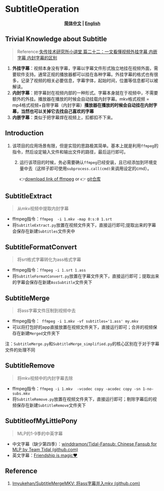 # SubtitleOperation

<div align = 'center' font = 'bold'>
    <b>
   		 <a href='./Readme.md'>简体中文</a> | <a href='./Readme_en.md'>English</a>
    </b>
</div>

## Trivial Knowledge about Subtitle

> Reference:[失传技术研究所小讲堂 篇二十二：一文看懂视频外挂字幕 内嵌字幕 内封字幕的区别](https://post.smzdm.com/p/a07mwv7z/)

1. **外挂字幕**：视频本身没有字幕，字幕以字幕文件形式独立地挂在视频外面，需要软件支持。通常正规的播放器都可以挂在各种字幕。外挂字幕的格式也有很多，记录了视频的相关必要信息，字幕字体，起始时间，位置等信息都可以被解读。
2. **内封字幕**：把字幕封在视频内部的一种形式。字幕本身就在于视频中，不需要额外的外挂。播放器在播放的时候会自动挂载内封字幕。mkv格式视频 = mp4格式视频+自带字幕（内封字幕）**播放器在播放的时候会自动挂在内封字幕，当然也可以关掉它去找自己喜欢的字幕**
3. **内嵌字幕**：类似于把字幕焊在视频上，扣都扣不下来。

## Introduction

1. 该项目的应用场景有限，但是实现的思路极其简单。基本上就是利用`ffmpeg`的指令，然后设定输入文件和输出文件的路径，最后运行即可。

   2. 运行该项目的时候，务必需要确认`ffmpeg`已经安装，且已经添加到环境变量中去（这样子即可使用`subprocess.call(cmd)`来调用设定的cmd）。

      :point_right:[download link of ffmpeg](https://www.ffmpeg.org/) or :point_right: [git仓库](./ffmpeg-6.1-full_build.7z)

## SubtitleExtract

> 从mkv视频中提取内封字幕

* ffmpeg指令：`ffmpeg  -i 1.mkv -map 0:s:0 1.srt`
* 将`SubtitleExtract.py`放置在视频文件夹下，直接运行即可;提取出来的字幕会保存在新建`Subtitles`文件夹中

## SubtitleFormatConvert

> 将srt格式字幕转化为ass格式字幕

* ffmpeg指令：`ffmpeg -i 1.srt 1.ass`
* 将`SubtitleFormatConvert.py`放置在字幕文件夹下，直接运行即可；提取出来的字幕会保存在新建`AssSubtitle`文件夹下

## SubtitleMerge

> 将ass字幕文件压制到视频中去

* ffmpeg指令：` ffmpeg -i 1.mkv -vf subtitles='1.ass' my.mkv`
* 可以将打包好的app直接放置在视频文件夹下，直接运行即可；合并的视频保存在新建`Merged`文件夹下

注：`SubtitleMerge.py`和`SubtitleMerge_simplified.py`的核心区别在于对于字幕文件的处理不同

## SubtitleRemove

> 将mkv视频中的内封字幕去除

* ffmpeg指令：`ffmpeg -i 1.mkv  -vcodec copy -acodec copy -sn 1-no-subs.mkv`
* 将`SubtitleRemove.py`放置在视频文件夹下，直接运行即可；剔除字幕后的视频保存在新建`SubtitleRemove`文件夹下

## SubtitleofMyLittlePony

> MLP的1-9季的中英字幕

- 中文字幕（缺少第四季）：[winddramon/Tidal-Fansub: Chinese Fansub for MLP by Team Tidal (github.com)](https://github.com/winddramon/Tidal-Fansub)
- 英文字幕：[Friendship is magic:heart:](./SubtitleofMLP)

## Reference

1. [Imyukehan/SubtitleMergeMKV: 将ass字幕并入mkv (github.com)](https://github.com/Imyukehan/SubtitleMergeMKV)

